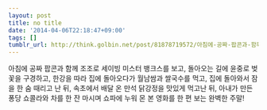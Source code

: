 ```yaml
---
layout: post
title: no title
date: '2014-04-06T22:18:47+09:00'
tags: []
tumblr_url: http://think.golbin.net/post/81878719572/아침에-공짜-팝콘과-함께-조조로-세이빙-미스터-뱅크스를-보고-돌아오는-길에-윤중로-벚꽃을
---
```

아침에 공짜 팝콘과 함께 조조로 세이빙 미스터 뱅크스를 보고, 돌아오는 길에 윤중로 벚꽃을 구경하고, 한강을 따라 집에 돌아오다가 월남쌈과 쌀국수를 먹고, 집에 돌아와서 잠을 한 숨 때리고 난 뒤, 속초에서 배달 온 만석 닭강정을 맛있게 먹고난 뒤, 아내가 만든 퐁당 쇼콜라와 차를 한 잔 마시며 쇼파에 누워 몬 본 영화를 한 편 보는 완벽한 주말!

